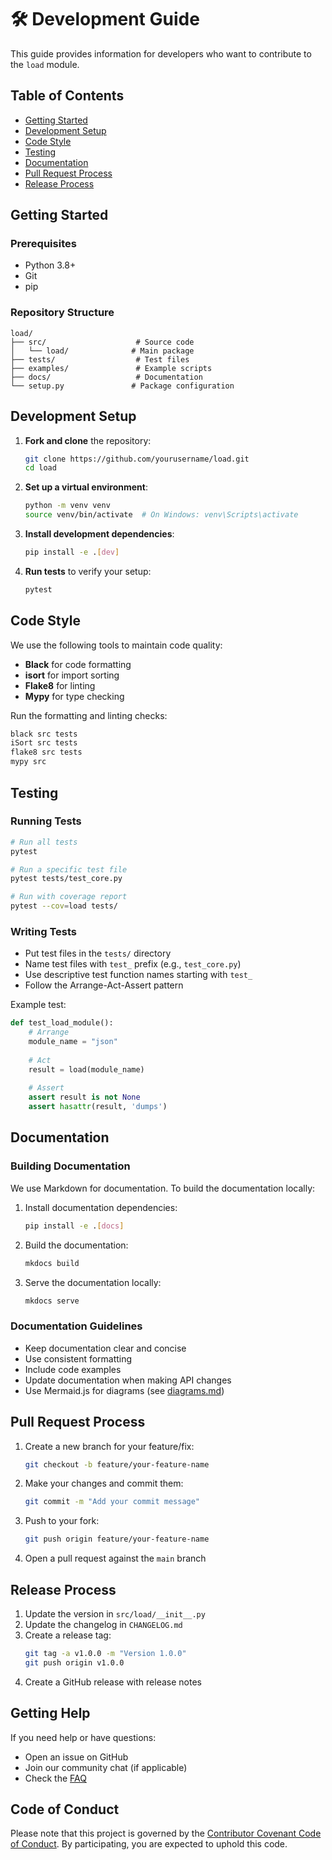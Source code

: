 # 🛠️ Development Guide

This guide provides information for developers who want to contribute to the `load` module.

## Table of Contents
- [Getting Started](#getting-started)
- [Development Setup](#development-setup)
- [Code Style](#code-style)
- [Testing](#testing)
- [Documentation](#documentation)
- [Pull Request Process](#pull-request-process)
- [Release Process](#release-process)

## Getting Started

### Prerequisites
- Python 3.8+
- Git
- pip

### Repository Structure

```
load/
├── src/                    # Source code
│   └── load/              # Main package
├── tests/                  # Test files
├── examples/               # Example scripts
├── docs/                   # Documentation
└── setup.py               # Package configuration
```

## Development Setup

1. **Fork and clone** the repository:
   ```bash
   git clone https://github.com/yourusername/load.git
   cd load
   ```

2. **Set up a virtual environment**:
   ```bash
   python -m venv venv
   source venv/bin/activate  # On Windows: venv\Scripts\activate
   ```

3. **Install development dependencies**:
   ```bash
   pip install -e .[dev]
   ```

4. **Run tests** to verify your setup:
   ```bash
   pytest
   ```

## Code Style

We use the following tools to maintain code quality:

- **Black** for code formatting
- **isort** for import sorting
- **Flake8** for linting
- **Mypy** for type checking

Run the formatting and linting checks:

```bash
black src tests
iSort src tests
flake8 src tests
mypy src
```

## Testing

### Running Tests

```bash
# Run all tests
pytest

# Run a specific test file
pytest tests/test_core.py

# Run with coverage report
pytest --cov=load tests/
```

### Writing Tests

- Put test files in the `tests/` directory
- Name test files with `test_` prefix (e.g., `test_core.py`)
- Use descriptive test function names starting with `test_`
- Follow the Arrange-Act-Assert pattern

Example test:

```python
def test_load_module():
    # Arrange
    module_name = "json"
    
    # Act
    result = load(module_name)
    
    # Assert
    assert result is not None
    assert hasattr(result, 'dumps')
```

## Documentation

### Building Documentation

We use Markdown for documentation. To build the documentation locally:

1. Install documentation dependencies:
   ```bash
   pip install -e .[docs]
   ```

2. Build the documentation:
   ```bash
   mkdocs build
   ```

3. Serve the documentation locally:
   ```bash
   mkdocs serve
   ```

### Documentation Guidelines

- Keep documentation clear and concise
- Use consistent formatting
- Include code examples
- Update documentation when making API changes
- Use Mermaid.js for diagrams (see [diagrams.md](diagrams.md))

## Pull Request Process

1. Create a new branch for your feature/fix:
   ```bash
   git checkout -b feature/your-feature-name
   ```

2. Make your changes and commit them:
   ```bash
   git commit -m "Add your commit message"
   ```

3. Push to your fork:
   ```bash
   git push origin feature/your-feature-name
   ```

4. Open a pull request against the `main` branch

## Release Process

1. Update the version in `src/load/__init__.py`
2. Update the changelog in `CHANGELOG.md`
3. Create a release tag:
   ```bash
   git tag -a v1.0.0 -m "Version 1.0.0"
   git push origin v1.0.0
   ```
4. Create a GitHub release with release notes

## Getting Help

If you need help or have questions:

- Open an issue on GitHub
- Join our community chat (if applicable)
- Check the [FAQ](faq.md)

## Code of Conduct

Please note that this project is governed by the [Contributor Covenant Code of Conduct](CODE_OF_CONDUCT.md). By participating, you are expected to uphold this code.
